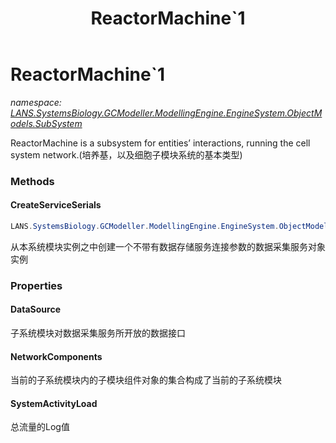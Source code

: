 ﻿---
title: ReactorMachine`1
---

# ReactorMachine`1
_namespace: [LANS.SystemsBiology.GCModeller.ModellingEngine.EngineSystem.ObjectModels.SubSystem](N-LANS.SystemsBiology.GCModeller.ModellingEngine.EngineSystem.ObjectModels.SubSystem.html)_

ReactorMachine is a subsystem for entities’ interactions, running the cell system network.(培养基，以及细胞子模块系统的基本类型)



### Methods

#### CreateServiceSerials
```csharp
LANS.SystemsBiology.GCModeller.ModellingEngine.EngineSystem.ObjectModels.SubSystem.ReactorMachine`1.CreateServiceSerials
```
从本系统模块实例之中创建一个不带有数据存储服务连接参数的数据采集服务对象实例


### Properties

#### DataSource
子系统模块对数据采集服务所开放的数据接口
#### NetworkComponents
当前的子系统模块内的子模块组件对象的集合构成了当前的子系统模块
#### SystemActivityLoad
总流量的Log值
